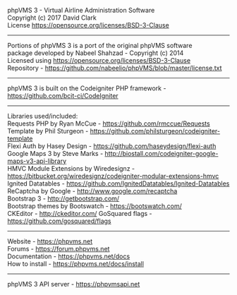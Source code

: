 phpVMS 3 - Virtual Airline Administration Software  
Copyright (c) 2017 David Clark  
License https://opensource.org/licenses/BSD-3-Clause  
************************************************  
Portions of phpVMS 3 is a port of the original phpVMS software  
package developed by Nabeel Shahzad - Copyright (c) 2014  
Licensed using https://opensource.org/licenses/BSD-3-Clause  
Repository - https://github.com/nabeelio/phpVMS/blob/master/license.txt  
************************************************  
phpVMS 3 is built on the Codeigniter PHP framework - https://github.com/bcit-ci/CodeIgniter  
************************************************  
Libraries used/included:  
Requests PHP by Ryan McCue - https://github.com/rmccue/Requests  
Template by Phil Sturgeon - https://github.com/philsturgeon/codeigniter-template  
Flexi Auth by Hasey Design - https://github.com/haseydesign/flexi-auth  
Google Maps 3 by Steve Marks - http://biostall.com/codeigniter-google-maps-v3-api-library  
HMVC Module Extensions by Wiredesignz - https://bitbucket.org/wiredesignz/codeigniter-modular-extensions-hmvc  
Ignited Datatables - https://github.com/IgnitedDatatables/Ignited-Datatables  
ReCaptcha by Google - http://www.google.com/recaptcha  
Bootstrap 3 - http://getbootstrap.com/  
Bootstrap themes by Bootswatch - https://bootswatch.com/  
CKEditor - http://ckeditor.com/
GoSquared flags - https://github.com/gosquared/flags
************************************************  
Website - https://phpvms.net  
Forums - https://forum.phpvms.net  
Documentation - https://phpvms.net/docs  
How to install - https://phpvms.net/docs/install  
************************************************  
phpVMS 3 API server - https://phpvmsapi.net  